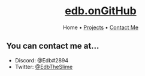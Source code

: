 <h1 align="center"><a href="https://the3dbb.github.io">edb.onGitHub</a></h1>
<p align="center">
  Home • <a href="projects">Projects</a> • <a href="contact">Contact Me</a>
</p>

<h2>You can contact me at...</h2>
<ul>
  <li>Discord: @Edb#2894</li>
  <li>Twitter: <a href="https://www.twitter.com/edbtheslime">@EdbTheSlime</a></li>
</ul>
